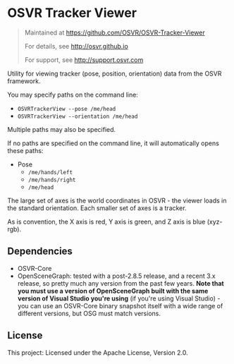 # OSVR Tracker Viewer
> Maintained at <https://github.com/OSVR/OSVR-Tracker-Viewer>
>
> For details, see <http://osvr.github.io>
>
> For support, see <http://support.osvr.com>

Utility for viewing tracker (pose, position, orientation) data from the OSVR framework.

You may specify paths on the command line:

- `OSVRTrackerView --pose /me/head`
- `OSVRTrackerView --orientation /me/head`

Multiple paths may also be specified.

If no paths are specified on the command line, it will automatically opens these paths:

- Pose
	- `/me/hands/left`
	- `/me/hands/right`
	- `/me/head`

The large set of axes is the world coordinates in OSVR - the viewer loads in the standard orientation. Each smaller set of axes is a tracker.

As is convention, the X axis is red, Y axis is green, and Z axis is blue (xyz-rgb).

## Dependencies

- OSVR-Core
- OpenSceneGraph: tested with a post-2.8.5 release, and a recent 3.x release, so pretty much any version from the past few years. **Note that you must use a version of OpenSceneGraph built with the same version of Visual Studio you're using** (if you're using Visual Studio) - you can use an OSVR-Core binary snapshot itself with a wide range of different versions, but OSG must match versions.

## License

This project: Licensed under the Apache License, Version 2.0.

